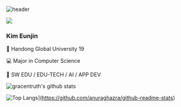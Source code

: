 ![header](https://capsule-render.vercel.app/api?type=soft&color=ffe8ee&height=100&section=header&text=WelcomeToMyGitHub&fontSize=90)


<img src="https://img.shields.io/badge/Flutter-02569B?style=for-the-badge&logo=Flutter&logoColor=white">

<h3> Kim Eunjin </h3>

🏫 Handong Global University 19 

💻 Major in Computer Science

💭 SW EDU / EDU-TECH / AI / APP DEV

![gracentruth's github stats](https://github-readme-stats.vercel.app/api?username=gracentruth&show_icons=true&hide_border=true)

![Top Langs](https://github-readme-stats.vercel.app/api/top-langs/?gracentruth=anuraghazra&layout=compact)](https://github.com/anuraghazra/github-readme-stats)


<!---
gracentruth/gracentruth is a ✨ special ✨ repository because its `README.md` (this file) appears on your GitHub profile.
You can click the Preview link to take a look at your changes.
--->
